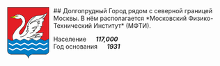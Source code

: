 <!--2021-11-14 01:37:09-->
<img src="./Dolgoprudny.png" width="96px" align=left style="margin-right:10px">
## Долгопрудный
Город рядом с северной границей Москвы.
В нём располагается *Московский Физико-Технический Институт* (МФТИ).

Население &emsp; ***117,000*** &emsp;<br>
Год&nbsp;основания &emsp; ***1931***